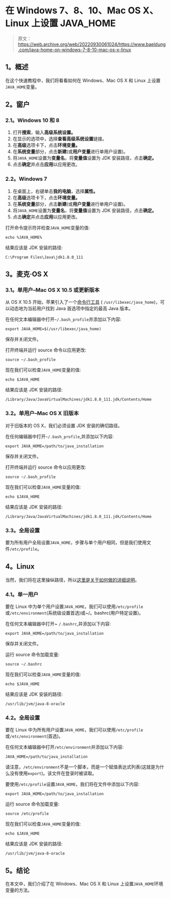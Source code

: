 # 在 Windows 7、8、10、Mac OS X、Linux 上设置 JAVA_HOME

> 原文：<https://web.archive.org/web/20220930061024/https://www.baeldung.com/java-home-on-windows-7-8-10-mac-os-x-linux>

## **1。概述**

在这个快速教程中，我们将看看如何在 Windows、Mac OS X 和 Linux 上设置`JAVA_HOME`变量。

## **2。窗户**

### **2.1。Windows 10 和 8**

1.  打开**搜索**，输入**高级系统设置。**
2.  在显示的选项中，选择**查看高级系统设置**链接。
3.  在**高级**选项卡下，点击**环境变量。**
4.  在**系统变量**部分，点击**新建**(或**用户变量**进行单用户设置)。
5.  将`JAVA_HOME`设置为**变量名**，将**变量值**设置为 JDK 安装路径，点击**确定。**
6.  点击**确定**并点击**应用**以应用更改。

### **2.2。Windows 7**

1.  在桌面上，右键单击**我的电脑**，选择**属性。**
2.  在**高级**选项卡下，点击**环境变量。**
3.  在**系统变量**部分，点击**新建**(或**用户变量**进行单用户设置)。
4.  将`JAVA_HOME`设置为**变量名**，将**变量值**设置为 JDK 安装路径，点击**确定。**
5.  点击**确定**并点击**应用**以应用更改。

打开命令提示符并检查`JAVA_HOME`变量的值:

```
echo %JAVA_HOME%
```

结果应该是 JDK 安装的路径:

```
C:\Program Files\Java\jdk1.8.0_111
```

## **3。麦克·OS X**

### **3.1。单用户–Mac OS X 10.5 或更新版本**

从 OS X 10.5 开始，苹果引入了一个[命令行工具](https://web.archive.org/web/20220811232139/https://developer.apple.com/library/content/qa/qa1170/_index.html) ( `/usr/libexec/java_home`)，可以动态地为当前用户找到 Java 首选项中指定的最高 Java 版本。

在任何文本编辑器中打开`~/.bash_profile`并添加以下内容:

```
export JAVA_HOME=$(/usr/libexec/java_home)
```

保存并关闭文件。

打开终端并运行 source 命令以应用更改:

```
source ~/.bash_profile
```

现在我们可以检查`JAVA_HOME`变量的值:

```
echo $JAVA_HOME
```

结果应该是 JDK 安装的路径:

```
/Library/Java/JavaVirtualMachines/jdk1.8.0_111.jdk/Contents/Home
```

### **3.2。单用户–Mac OS X 旧版本**

对于旧版本的 OS X，我们必须设置 JDK 安装的确切路径。

在任何编辑器中打开`~/.bash_profile`,并添加以下内容:

```
export JAVA_HOME=/path/to/java_installation
```

保存并关闭文件。

打开终端并运行 source 命令以应用更改:

```
source ~/.bash_profile
```

现在我们可以检查`JAVA_HOME`变量的值:

```
echo $JAVA_HOME
```

结果应该是 JDK 安装的路径:

```
/Library/Java/JavaVirtualMachines/jdk1.8.0_111.jdk/Contents/Home
```

### **3.3。全局设置**

要为所有用户全局设置`JAVA_HOME`，步骤与单个用户相同，但是我们使用文件`/etc/profile`。

## **4。Linux**

当然，我们将在这里操纵路径，所以[这里是关于如何做的详细说明](/web/20220811232139/https://www.baeldung.com/linux/path-variable)。

### 4.1。单一用户

要在 Linux 中为单个用户设置`JAVA_HOME`，我们可以使用`/etc/profile`或`/etc/environment`(系统级设置首选)或~/。bashrc(用户特定设置)。

在任何文本编辑器中打开~ `/.bashrc`,并添加以下内容:

```
export JAVA_HOME=/path/to/java_installation
```

保存并关闭文件。

运行 source 命令加载变量:

```
source ~/.bashrc
```

现在我们可以检查`JAVA_HOME`变量的值:

```
echo $JAVA_HOME
```

结果应该是 JDK 安装的路径:

```
/usr/lib/jvm/java-8-oracle
```

### 4.2。全局设置

要在 Linux 中为所有用户设置`JAVA_HOME`，我们可以使用`/etc/profile`或`/etc/environment`(首选)。

在任何文本编辑器中打开`/etc/environment`并添加以下内容:

```
JAVA_HOME=/path/to/java_installation
```

请注意，`/etc/environment`不是一个脚本，而是一个赋值表达式列表(这就是为什么没有使用`export`)。该文件在登录时被读取。

要使用`/etc/profile`设置`JAVA_HOME`，我们将在文件中添加以下内容:

```
export JAVA_HOME=/path/to/java_installation
```

运行 source 命令加载变量:

```
source /etc/profile
```

现在我们可以检查`JAVA_HOME`变量的值:

```
echo $JAVA_HOME
```

结果应该是 JDK 安装的路径:

```
/usr/lib/jvm/java-8-oracle
```

## **5。结论**

在本文中，我们介绍了在 Windows、Mac OS X 和 Linux 上设置`JAVA_HOME`环境变量的方法。